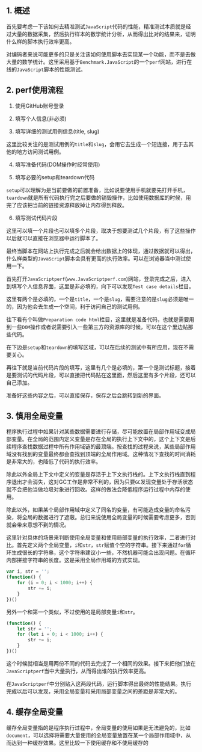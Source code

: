 ## 1. 概述

首先要考虑一下该如何去精准测试```JavaScript```代码的性能，精准测试本质就是经过大量的数据采集，然后执行样本的数学统计分析，从而得出比对的结果来，证明什么样的脚本执行效率更高。

对编码者来说可能更多的只是关注该如何使用脚本去实现某一个功能，而不是去做大量的数学统计。这里采用基于```Benchmark.JavaScript```的一个```perf```网站，进行在线的```JavaScript```脚本的性能测试。

## 2. perf使用流程

1. 使用GitHub账号登录

2. 填写个人信息(非必须)

3. 填写详细的测试用例信息(title, slug)

这里比较关注的是测试用例的```title```和```slug```，会用它去生成一个短连接，用于去其他的地方访问测试用例。

4. 填写准备代码(DOM操作时经常使用)

5. 填写必要的setup和teardown代码

```setup```可以理解为是当前要做的前置准备，比如说要使用手机就要先打开手机，```teardown```就是所有代码执行完之后要做的销毁操作，比如使用数据库的时候，用完了应该把当前的链接资源释放掉让内存得到释放。

6. 填写测试代码片段

这里可以填一个片段也可以填多个片段，取决于想要测试几个片段，有了这些操作以后就可以直接在浏览器中运行脚本了。

最终当脚本在网站上执行完成之后就会给出数据上的体现，通过数据就可以得出，什么样类型的```JavaScript```脚本会具有更高的执行效率。可以在浏览器当中测试使用一下。

首先打开```JavaScriptperf```(```www.JavaScriptperf.com```)网站，登录完成之后，进入到填写个人信息界面，这里是非必填的，向下可以发现```Test case details```栏目。

这里有两个是必填的，一个是```title```，一个是```slug```，需要注意的是```slug```必须是唯一的，因为他会去生成一个空间，利于访问自己的测试用例。

往下看有个叫做```Preparation code html```栏目，这里就是准备代码，也就是需要用到一些```DOM```操作或者说需要引入一些第三方的资源库的时候，可以在这个里边贴那些代码。

在下边是```setup```和```teardown```的填写区域，可以在后续的测试中有所应用，现在不需要关心。

再往下就是当前代码片段的填写，这里有几个是必填的，第一个是测试标题，接着是要测试的代码片段，可以直接把代码贴在这里面，然后这里有多个片段，还可以自己添加。

准备好这些内容之后，可以直接保存，保存之后会跳转到新的界面。

## 3. 慎用全局变量

程序执行过程中如果针对某些数据需要进行存储，尽可能放置在局部作用域变成局部变量。在全局的范围内定义变量是存在全局的执行上下文中的，这个上下文是后续程序查找数据过程中所有作用域链的最顶端。按查找的过程来说，某些局部作用域没有找到的变量最终都会查找到顶端的全局作用域。这种情况下查找的时间消耗是非常大的，也降低了代码的执行效率。

除此以外全局上下文中定义的变量是存活于上下文执行栈的。上下文执行栈直到程序退出才会消失，这对GC工作是非常不利的，因为只要```GC```发现变量处于存活状态就不会把他当做垃圾对象进行回收。这样的做法会降低程序运行过程中内存的使用。

除此以外，如果某个局部作用域中定义了同名的变量，有可能造成变量的命名污染，将全局的数据进行了遮蔽。总归来说使用全局变量的时候需要考虑更多，否则就会带来意想不到的情况。

这里针对具体的场景来判断使用全局变量和使用局部变量的执行效率，二者进行对比。首先定义两个全局变量，```i```和```str```，```str```赋值个空的字符串。接下来通过```for```循环生成很长的字符串，这个字符串建议小一些，不然机器可能会出现问题。在循环内部拼接字符串的长度。这是采用全局作用域的方式实现。

```js
var i, str = '';
(function() {
    for (i = 0; i < 1000; i++) {
        str += i;
    }
})()
```

另外一个和第一个类似，不过使用的是局部变量```i```和```str```。

```js
(function() {
    let str = '';
    for (let i = 0; i < 1000; i++) {
        str += i;
    }
})()
```

这个时候就相当是用两份不同的代码去完成了一个相同的效果。接下来把他们放在```JavaScriptperf```当中大量执行，从而得出谁的执行效率更高。

在```JavaScriptperf```中分别贴入这两段代码，运行脚本得出最终的性能结果。执行完成以后可以发现，采用全局变量和采用局部变量之间的差距是非常大的。

## 4. 缓存全局变量

缓存全局变量指的是程序执行过程中，全局变量的使用如果是无法避免的，比如```document```，可以选择将需要大量使用的全局变量放置在某一个局部作用域中，从而达到一种缓存效果。这里比较一下使用缓存和不使用缓存的